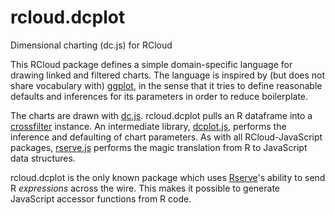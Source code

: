 # rcloud.dcplot
Dimensional charting (dc.js) for RCloud

This RCloud package defines a simple domain-specific language for drawing linked
and filtered charts. The language is inspired by (but does not share vocabulary with)
[ggplot](http://ggplot2.org/), in the sense that it tries to define reasonable defaults
and inferences for its parameters in order to reduce boilerplate.

The charts are drawn with [dc.js](http://dc-js.github.io/dc.js/). rcloud.dcplot pulls an
R dataframe into a [crossfilter](http://crossfilter.github.io/crossfilter/) instance.
An intermediate library, [dcplot.js](https://github.com/att/dcplot.js), performs the inference
and defaulting of chart parameters. As with all RCloud-JavaScript packages, [rserve.js](https://github.com/att/rserve-js) performs the magic translation from R to
JavaScript data structures. 

rcloud.dcplot is the only known package which uses [Rserve](http://www.rforge.net/Rserve/dev.html)'s
ability to send R *expressions* across the wire. This makes it possible to generate JavaScript
accessor functions from R code.
